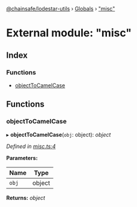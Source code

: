 [@chainsafe/lodestar-utils](../README.md) › [Globals](../globals.md) › ["misc"](_misc_.md)

# External module: "misc"

## Index

### Functions

* [objectToCamelCase](_misc_.md#objecttocamelcase)

## Functions

###  objectToCamelCase

▸ **objectToCamelCase**(`obj`: object): *object*

*Defined in [misc.ts:4](https://github.com/ChainSafe/lodestar/blob/e5567ed22/packages/lodestar-utils/src/misc.ts#L4)*

**Parameters:**

Name | Type |
------ | ------ |
`obj` | object |

**Returns:** *object*
